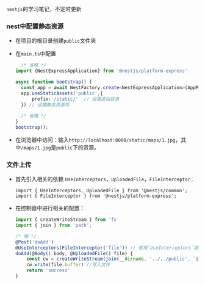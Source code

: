 `nestjs`的学习笔记，不定时更新

### nest中配置静态资源

- 在项目的根目录创建`public`文件夹

- 在`main.ts`中配置

  ```typescript
    /* 省略 */
  import {NestExpressApplication} from '@nestjs/platform-express'
  
  async function bootstrap() {
    const app = await NestFactory.create<NestExpressApplication>(AppModule); // 设置泛型
    app.useStaticAssets('public',{
        prefix:'/static/'  // 设置虚拟目录
    }) // 设置静态资源项
      
    /* 省略 */
  }
  bootstrap();
  
  ```

- 在浏览器中访问：输入`http://localhost:8000/static/maps/1.jpg`，其中`/maps/1.jpg`是`public`下的资源。

### 文件上传

- 首先引入相关的依赖 `UseInterceptors`，`UploadedFile`，`FileInterceptor`：

  ```tsx
  import { UseInterceptors, UploadedFile } from '@nestjs/common';
  import { FileInterceptor } from '@nestjs/platform-express';
  ```

- 在控制器中进行相关的配置：

  ```typescript
  import { createWriteStream } from 'fs'
  import { join } from 'path';
  
  /* 略 */
  @Post('doAdd')
  @UseInterceptors(FileInterceptor('file')) // 使用`UseInterceptors`装饰器,其中file是前端选择文件按钮的name属性
  doAdd(@Body() body, @UploadedFile() file) {
      const cw = createWriteStream(join(__dirname, '../../public', `${file.originalname}`)) // 创建文档写入流
      cw.write(file.buffer) //写入文件
      return 'success'
  }
  ```

  

